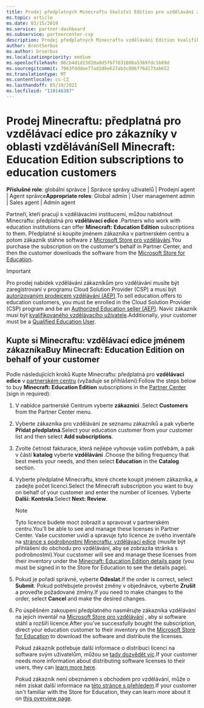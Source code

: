 ```yaml
---
title: Prodej předplatných Minecraftu školství Edition pro vzdělávání zákazníkům
ms.topic: article
ms.date: 03/15/2019
ms.service: partner-dashboard
ms.subservice: partnercenter-csp
description: Prodej předplatných Minecraftu vzdělávání Edition kvalifikovaným zákazníkům, kteří si je můžou stáhnout z obchodu Microsoftu pro vzdělávání.
author: BrentSerbus
ms.author: brserbus
ms.localizationpriority: medium
ms.openlocfilehash: 06cb4d1d23d20a0d5f6f7031608a5369fdc1b89d
ms.sourcegitcommit: 7063fdddee77ad2d8e627ab3c806f76d173ab652
ms.translationtype: MT
ms.contentlocale: cs-CZ
ms.lasthandoff: 05/19/2021
ms.locfileid: "110146387"
---
```

# <a name="sell-minecraft-education-edition-subscriptions-to-education-customers"></a><span data-ttu-id="24df1-103">Prodej Minecraftu: předplatná pro vzdělávací edice pro zákazníky v oblasti vzdělávání</span><span class="sxs-lookup"><span data-stu-id="24df1-103">Sell Minecraft: Education Edition subscriptions to education customers</span></span>

<span data-ttu-id="24df1-104">**Příslušné role**: globální správce | Správce správy uživatelů | Prodejní agent | Agent správce</span><span class="sxs-lookup"><span data-stu-id="24df1-104">**Appropriate roles**: Global admin | User management admin | Sales agent | Admin agent</span></span>

<span data-ttu-id="24df1-105">Partneři, kteří pracují s vzdělávacími institucemi, můžou nabídnout Minecraftu: předplatná pro **vzdělávací edice** .</span><span class="sxs-lookup"><span data-stu-id="24df1-105">Partners who work with education institutions can offer **Minecraft: Education Edition** subscriptions to them.</span></span> <span data-ttu-id="24df1-106">Předplatné si koupíte jménem zákazníka v partnerském centru a potom zákazník stáhne software z [Microsoft Store pro vzdělávání](https://educationstore.microsoft.com).</span><span class="sxs-lookup"><span data-stu-id="24df1-106">You purchase the subscription on the customer's behalf in Partner Center, and then the customer downloads the software from the [Microsoft Store for Education](https://educationstore.microsoft.com).</span></span> 

>[!IMPORTANT]
><span data-ttu-id="24df1-107">Pro prodej nabídek vzdělávání zákazníkům pro vzdělávání musíte být zaregistrovaní v programu Cloud Solution Provider (CSP) a musí být [autorizovaným prodejcem vzdělávání (AEP)](https://www.mepn.com).</span><span class="sxs-lookup"><span data-stu-id="24df1-107">To sell education offers to education customers, you must be enrolled in the Cloud Solution Provider (CSP) program and be an [Authorized Education seller (AEP)](https://www.mepn.com).</span></span> <span data-ttu-id="24df1-108">Navíc zákazník musí být [kvalifikovaného vzdělávacího uživatele](https://www.microsoftvolumelicensing.com/DocumentSearch.aspx?Mode=3&DocumentTypeId=7).</span><span class="sxs-lookup"><span data-stu-id="24df1-108">Additionally, your customer must be a [Qualified Education User](https://www.microsoftvolumelicensing.com/DocumentSearch.aspx?Mode=3&DocumentTypeId=7).</span></span>  

 
## <a name="buy-minecraft-education-edition-on-behalf-of-your-customer"></a><span data-ttu-id="24df1-109">Kupte si **Minecraftu: vzdělávací edice** jménem zákazníka</span><span class="sxs-lookup"><span data-stu-id="24df1-109">Buy **Minecraft: Education Edition** on behalf of your customer</span></span>

<span data-ttu-id="24df1-110">Podle následujících kroků Kupte Minecraftu: předplatná pro **vzdělávací edice** v [partnerském centru](https://partnercenter.microsoft.com/pcv/dashboard/overview
) (vyžaduje se přihlášení):</span><span class="sxs-lookup"><span data-stu-id="24df1-110">Follow the steps below to buy **Minecraft: Education Edition** subscriptions in the [Partner Center](https://partnercenter.microsoft.com/pcv/dashboard/overview
) (sign in required):</span></span>

  1.  <span data-ttu-id="24df1-111">V nabídce partnerské Centrum vyberte **zákazníci** .</span><span class="sxs-lookup"><span data-stu-id="24df1-111">Select **Customers** from the Partner Center menu.</span></span>
  
  2.  <span data-ttu-id="24df1-112">Vyberte zákazníka pro vzdělávání ze seznamu zákazníků a pak vyberte **Přidat předplatná**.</span><span class="sxs-lookup"><span data-stu-id="24df1-112">Select your education customer from your customer list and then select **Add subscriptions**.</span></span>
  
  3.  <span data-ttu-id="24df1-113">Zvolte četnost fakturace, která nejlépe vyhovuje vašim potřebám, a pak v části **katalog** vyberte **vzdělávání** .</span><span class="sxs-lookup"><span data-stu-id="24df1-113">Choose the billing frequency that best meets your needs, and then select **Education** in the **Catalog** section.</span></span>

  4.  <span data-ttu-id="24df1-114">Vyberte předplatné Minecraftu, které chcete koupit jménem zákazníka, a zadejte počet licencí.</span><span class="sxs-lookup"><span data-stu-id="24df1-114">Select the Minecraft subscription you want to buy on behalf of your customer and enter the number of licenses.</span></span> <span data-ttu-id="24df1-115">Vyberte **Další: Kontrola**.</span><span class="sxs-lookup"><span data-stu-id="24df1-115">Select **Next: Review**.</span></span>

      >[!NOTE]
      ><span data-ttu-id="24df1-116">Tyto licence budete moct zobrazit a spravovat v partnerském centru.</span><span class="sxs-lookup"><span data-stu-id="24df1-116">You'll be able to see and manage these licenses in Partner Center.</span></span> <span data-ttu-id="24df1-117">Vaše cucstomer uvidí a spravuje tyto licence ze svého inventáře na [stránce s podrobnostmi Minecraftu: vzdělávací edice](https://educationstore.microsoft.com/store/details/minecraft-education-edition/9nblggh4r2r6) (musíte být přihlášení do obchodu pro vzdělávání, aby se zobrazila stránka s podrobnostmi).</span><span class="sxs-lookup"><span data-stu-id="24df1-117">Your cucstomer will see and manage these licenses from their inventory under the [Minecraft: Education Edition details page](https://educationstore.microsoft.com/store/details/minecraft-education-edition/9nblggh4r2r6) (you must be signed in to the Store for Education to see the details page).</span></span> 

  5.  <span data-ttu-id="24df1-118">Pokud je pořadí správné, vyberte **Odeslat**.</span><span class="sxs-lookup"><span data-stu-id="24df1-118">If the order is correct, select **Submit**.</span></span> <span data-ttu-id="24df1-119">Pokud potřebujete provést změny v objednávce, vyberte **Zrušit** a proveďte požadované změny.</span><span class="sxs-lookup"><span data-stu-id="24df1-119">If you need to make changes to the order, select **Cancel** and make the desired changes.</span></span>   

  6.  <span data-ttu-id="24df1-120">Po úspěšném zakoupení předplatného nasměrujte zákazníka vzdělávání na jejich inventář na [Microsoft Store pro vzdělávání](https://educationstore.microsoft.com) , aby si software stáhl a rozšíří licence.</span><span class="sxs-lookup"><span data-stu-id="24df1-120">After you've successfully bought the subscription, direct your education customer to their inventory on the [Microsoft Store for Education](https://educationstore.microsoft.com) to download the software and distribute the licenses.</span></span>

      <span data-ttu-id="24df1-121">Pokud zákazník potřebuje další informace o distribuci licencí na software svým uživatelům, můžou se [tady dozvědět víc](/education/windows/school-get-minecraft#distribute-minecraft).</span><span class="sxs-lookup"><span data-stu-id="24df1-121">If your customer needs more information about distributing software licenses to their users, they can [learn more here](/education/windows/school-get-minecraft#distribute-minecraft).</span></span>  
  
      <span data-ttu-id="24df1-122">Pokud zákazník není obeznámen s obchodem pro vzdělávání, může o něm získat další informace na [této stránce s přehledem](/microsoft-store/windows-store-for-business-overview).</span><span class="sxs-lookup"><span data-stu-id="24df1-122">If your customer isn't familiar with the Store for Education, they can learn more about it on [this overview page](/microsoft-store/windows-store-for-business-overview).</span></span>  

